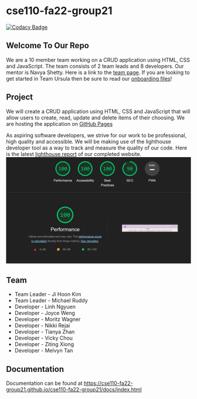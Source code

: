 # cse110-fa22-group21

[![Codacy Badge](https://app.codacy.com/project/badge/Grade/f56e0d60dad14c19aa3529e30eb0c4f7)](https://www.codacy.com/gh/cse110-fa22-group21/cse110-fa22-group21/dashboard?utm_source=github.com&utm_medium=referral&utm_content=cse110-fa22-group21/cse110-fa22-group21&utm_campaign=Badge_Grade)

## Welcome To Our Repo

We are a 10 member team working on a CRUD application using HTML, CSS and JavaScript. The team consists of 2 team leads and 8 developers. Our mentor is Navya Shetty. Here is a link to the [team page](admin/team.md). If you are looking to get started in Team Ursula then be sure to read our [onboarding files](admin/onboard.md)!

## Project

We will create a CRUD application using HTML, CSS and JavaScript that will allow users to create, read, update and delete items of their choosing. We are hosting the application on [GitHub Pages](https://cse110-fa22-group21.github.io/cse110-fa22-group21/)

As aspiring software developers, we strive for our work to be professional, high quality and accessible. We will be making use of the lighthouse developer tool as a way to track and measure the quality of our code. Here is the latest [lighthouse report](admin/other/lighthousereport.pdf) of our completed website.
![LightHouse Report](admin/other/lighthouse.png)

## Team

-   Team Leader - Ji Hoon Kim
-   Team Leader - Michael Ruddy
-   Developer - Linh Ngyuen
-   Developer - Joyce Weng
-   Developer - Moritz Wagner
-   Developer - Nikki Rejai
-   Developer - Tianya Zhan
-   Developer - Vicky Chou
-   Developer - Ziting Xiong
-   Developer - Melvyn Tan

## Documentation

Documentation can be found at
https://cse110-fa22-group21.github.io/cse110-fa22-group21/docs/index.html
